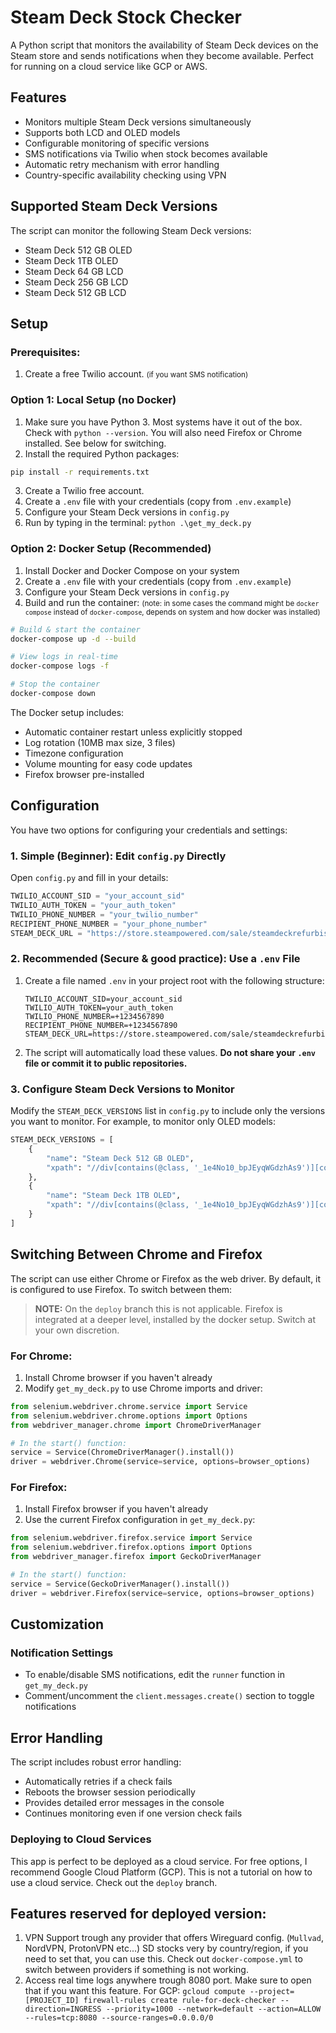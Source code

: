 # Steam Deck Stock Checker

A Python script that monitors the availability of Steam Deck devices on the Steam store and sends notifications when they become available.
Perfect for running on a cloud service like GCP or AWS.

## Features

- Monitors multiple Steam Deck versions simultaneously
- Supports both LCD and OLED models
- Configurable monitoring of specific versions
- SMS notifications via Twilio when stock becomes available
- Automatic retry mechanism with error handling
- Country-specific availability checking using VPN

## Supported Steam Deck Versions

The script can monitor the following Steam Deck versions:
- Steam Deck 512 GB OLED
- Steam Deck 1TB OLED
- Steam Deck 64 GB LCD
- Steam Deck 256 GB LCD
- Steam Deck 512 GB LCD

## Setup

### Prerequisites:
1. Create a free Twilio account. <small>(if you want SMS notification)</small>

### Option 1: Local Setup (no Docker)

1. Make sure you have Python 3. Most systems have it out of the box. Check with `python --version`. You will also need Firefox or Chrome installed. See below for switching.
2. Install the required Python packages:
```bash
pip install -r requirements.txt
```

3. Create a Twilio free account.
4. Create a `.env` file with your credentials (copy from `.env.example`)
5. Configure your Steam Deck versions in `config.py`
6. Run by typing in the terminal: `python .\get_my_deck.py`

### Option 2: Docker Setup (Recommended)

1. Install Docker and Docker Compose on your system
2. Create a `.env` file with your credentials (copy from `.env.example`)
3. Configure your Steam Deck versions in `config.py`
4. Build and run the container: <small>(note: in some cases the command might be `docker compose` instead of `docker-compose`, depends on system and how docker was installed)</small>
```bash
# Build & start the container
docker-compose up -d --build

# View logs in real-time
docker-compose logs -f

# Stop the container
docker-compose down
```

The Docker setup includes:
- Automatic container restart unless explicitly stopped
- Log rotation (10MB max size, 3 files)
- Timezone configuration
- Volume mounting for easy code updates
- Firefox browser pre-installed

## Configuration

You have two options for configuring your credentials and settings:

### 1. Simple (Beginner): Edit `config.py` Directly

Open `config.py` and fill in your details:
```python
TWILIO_ACCOUNT_SID = "your_account_sid"
TWILIO_AUTH_TOKEN = "your_auth_token"
TWILIO_PHONE_NUMBER = "your_twilio_number"
RECIPIENT_PHONE_NUMBER = "your_phone_number"
STEAM_DECK_URL = "https://store.steampowered.com/sale/steamdeckrefurbished"
```

### 2. Recommended (Secure & good practice): Use a `.env` File

1. Create a file named `.env` in your project root with the following structure:
   ```env
   TWILIO_ACCOUNT_SID=your_account_sid
   TWILIO_AUTH_TOKEN=your_auth_token
   TWILIO_PHONE_NUMBER=+1234567890
   RECIPIENT_PHONE_NUMBER=+1234567890
   STEAM_DECK_URL=https://store.steampowered.com/sale/steamdeckrefurbished
   ```
2. The script will automatically load these values. **Do not share your `.env` file or commit it to public repositories.**

### 3. Configure Steam Deck Versions to Monitor

Modify the `STEAM_DECK_VERSIONS` list in `config.py` to include only the versions you want to monitor. For example, to monitor only OLED models:

```python
STEAM_DECK_VERSIONS = [
    {
        "name": "Steam Deck 512 GB OLED",
        "xpath": "//div[contains(@class, '_1e4No10_bpJEyqWGdzhAs9')][contains(text(), '512 GB OLED')]/following::div[contains(@class, 'CartBtn')]/span"
    },
    {
        "name": "Steam Deck 1TB OLED",
        "xpath": "//div[contains(@class, '_1e4No10_bpJEyqWGdzhAs9')][contains(text(), '1TB OLED')]/following::div[contains(@class, 'CartBtn')]/span"
    }
]
```

## Switching Between Chrome and Firefox

The script can use either Chrome or Firefox as the web driver. By default, it is configured to use Firefox. To switch between them:

> **NOTE:** On the `deploy` branch this is not applicable. Firefox is integrated at a deeper level, installed by the docker setup. Switch at your own discretion. 

### For Chrome:
1. Install Chrome browser if you haven't already
2. Modify `get_my_deck.py` to use Chrome imports and driver:
```python
from selenium.webdriver.chrome.service import Service
from selenium.webdriver.chrome.options import Options
from webdriver_manager.chrome import ChromeDriverManager

# In the start() function:
service = Service(ChromeDriverManager().install())
driver = webdriver.Chrome(service=service, options=browser_options)
```

### For Firefox:
1. Install Firefox browser if you haven't already
2. Use the current Firefox configuration in `get_my_deck.py`:
```python
from selenium.webdriver.firefox.service import Service
from selenium.webdriver.firefox.options import Options
from webdriver_manager.firefox import GeckoDriverManager

# In the start() function:
service = Service(GeckoDriverManager().install())
driver = webdriver.Firefox(service=service, options=browser_options)
```

## Customization

### Notification Settings
- To enable/disable SMS notifications, edit the `runner` function in `get_my_deck.py`
- Comment/uncomment the `client.messages.create()` section to toggle notifications

## Error Handling

The script includes robust error handling:
- Automatically retries if a check fails
- Reboots the browser session periodically
- Provides detailed error messages in the console
- Continues monitoring even if one version check fails

### Deploying to Cloud Services
This app is perfect to be deployed as a cloud service. For free options, I recommend Google Cloud Platform (GCP).
This is not a tutorial on how to use a cloud service.
Check out the `deploy` branch.

## Features reserved for deployed version:
1. VPN Support trough any provider that offers Wireguard config. (`Mullvad`, NordVPN, ProtonVPN etc...) SD stocks very by country/region, if you need to set that, you can use this. Check out `docker-compose.yml` to switch between providers if something is not working.
2. Access real time logs anywhere trough 8080 port. Make sure to open that if you want this feature. For GCP:
`gcloud compute --project=[PROJECT_ID] firewall-rules create rule-for-deck-checker --direction=INGRESS --priority=1000 --network=default --action=ALLOW --rules=tcp:8080 --source-ranges=0.0.0.0/0`
